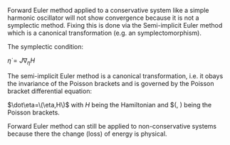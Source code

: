 Forward Euler method applied to a conservative system like a simple harmonic oscillator will not show convergence because it is not a symplectic method.
Fixing this is done via the Semi-implicit Euler method which is a canonical transformation (e.g. an symplectomorphism).

The symplectic condition:

${\dot {\eta }}=J\nabla _{\eta }H$

The semi-implicit Euler method is a canonical transformation, i.e. it obays the invariance of the Poisson brackets and is governed by the Poisson bracket differential equation:

$\dot\eta=\(\eta,H\)$ with $H$ being the Hamiltonian and $\(, \) being the Poisson brackets.

Forward Euler method can still be applied to non-conservative systems because there the change (loss) of energy is physical. 

